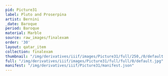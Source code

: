 ```yaml
---
pid: Picture31
label: Pluto and Proserpina
artist: Bernini
_date: Baroque
period: Baroque
material: Marble
source: raw_images/finalexam
order: '30'
layout: qatar_item
collection: finalexam
thumbnail: "/img/derivatives/iiif/images/Picture31/full/250,/0/default.jpg"
full: "/img/derivatives/iiif/images/Picture31/full/full/0/default.jpg"
manifest: "/img/derivatives/iiif/Picture31/manifest.json"
---
```

